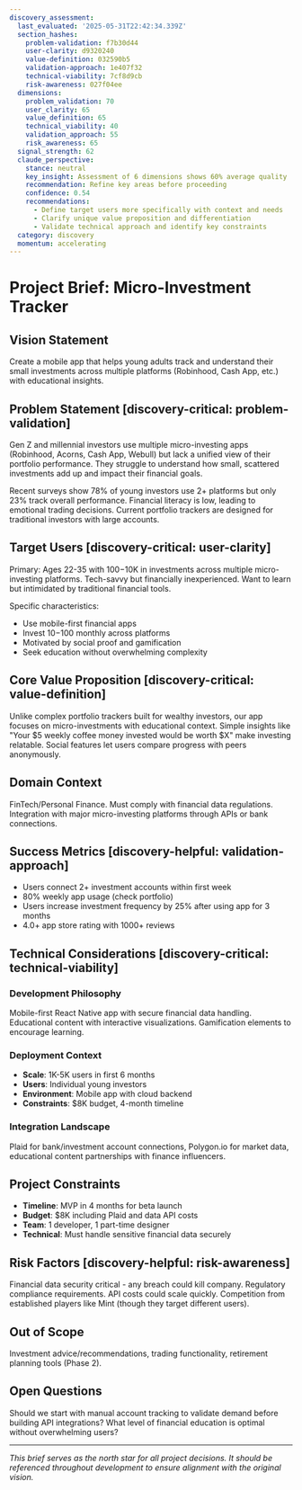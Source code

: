```yaml
---
discovery_assessment:
  last_evaluated: '2025-05-31T22:42:34.339Z'
  section_hashes:
    problem-validation: f7b30d44
    user-clarity: d9320240
    value-definition: 032590b5
    validation-approach: 1e407f32
    technical-viability: 7cf8d9cb
    risk-awareness: 027f04ee
  dimensions:
    problem_validation: 70
    user_clarity: 65
    value_definition: 65
    technical_viability: 40
    validation_approach: 55
    risk_awareness: 65
  signal_strength: 62
  claude_perspective:
    stance: neutral
    key_insight: Assessment of 6 dimensions shows 60% average quality
    recommendation: Refine key areas before proceeding
    confidence: 0.54
    recommendations:
      - Define target users more specifically with context and needs
      - Clarify unique value proposition and differentiation
      - Validate technical approach and identify key constraints
  category: discovery
  momentum: accelerating
---
```

# Project Brief: Micro-Investment Tracker

## Vision Statement
Create a mobile app that helps young adults track and understand their small investments across multiple platforms (Robinhood, Cash App, etc.) with educational insights.

## Problem Statement [discovery-critical: problem-validation]
Gen Z and millennial investors use multiple micro-investing apps (Robinhood, Acorns, Cash App, Webull) but lack a unified view of their portfolio performance. They struggle to understand how small, scattered investments add up and impact their financial goals.

Recent surveys show 78% of young investors use 2+ platforms but only 23% track overall performance. Financial literacy is low, leading to emotional trading decisions. Current portfolio trackers are designed for traditional investors with large accounts.

## Target Users [discovery-critical: user-clarity]
Primary: Ages 22-35 with $100-$10K in investments across multiple micro-investing platforms. Tech-savvy but financially inexperienced. Want to learn but intimidated by traditional financial tools.

Specific characteristics:
- Use mobile-first financial apps
- Invest $10-$100 monthly across platforms
- Motivated by social proof and gamification
- Seek education without overwhelming complexity

## Core Value Proposition [discovery-critical: value-definition]
Unlike complex portfolio trackers built for wealthy investors, our app focuses on micro-investments with educational context. Simple insights like "Your $5 weekly coffee money invested would be worth $X" make investing relatable. Social features let users compare progress with peers anonymously.

## Domain Context
FinTech/Personal Finance. Must comply with financial data regulations. Integration with major micro-investing platforms through APIs or bank connections.

## Success Metrics [discovery-helpful: validation-approach]
- Users connect 2+ investment accounts within first week
- 80% weekly app usage (check portfolio)
- Users increase investment frequency by 25% after using app for 3 months
- 4.0+ app store rating with 1000+ reviews

## Technical Considerations [discovery-critical: technical-viability]

### Development Philosophy
Mobile-first React Native app with secure financial data handling. Educational content with interactive visualizations. Gamification elements to encourage learning.

### Deployment Context
- **Scale**: 1K-5K users in first 6 months
- **Users**: Individual young investors
- **Environment**: Mobile app with cloud backend
- **Constraints**: $8K budget, 4-month timeline

### Integration Landscape
Plaid for bank/investment account connections, Polygon.io for market data, educational content partnerships with finance influencers.

## Project Constraints
- **Timeline**: MVP in 4 months for beta launch
- **Budget**: $8K including Plaid and data API costs
- **Team**: 1 developer, 1 part-time designer
- **Technical**: Must handle sensitive financial data securely

## Risk Factors [discovery-helpful: risk-awareness]
Financial data security critical - any breach could kill company. Regulatory compliance requirements. API costs could scale quickly. Competition from established players like Mint (though they target different users).

## Out of Scope
Investment advice/recommendations, trading functionality, retirement planning tools (Phase 2).

## Open Questions
Should we start with manual account tracking to validate demand before building API integrations? What level of financial education is optimal without overwhelming users?

---
*This brief serves as the north star for all project decisions. It should be referenced throughout development to ensure alignment with the original vision.*
